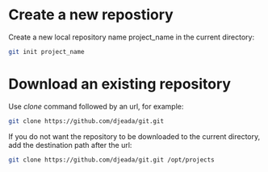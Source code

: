 <h1>Create a new repostiory</h1>

Create a new local repository name project_name in the current directory:

```bash
git init project_name
```

<h1>Download an existing repository</h1>

Use <i>clone</i> command followed by an url, for example:

```bash
git clone https://github.com/djeada/git.git
```

If you do not want the repository to be downloaded to the current directory, add the destination path after the url:

```bash
git clone https://github.com/djeada/git.git /opt/projects
```
